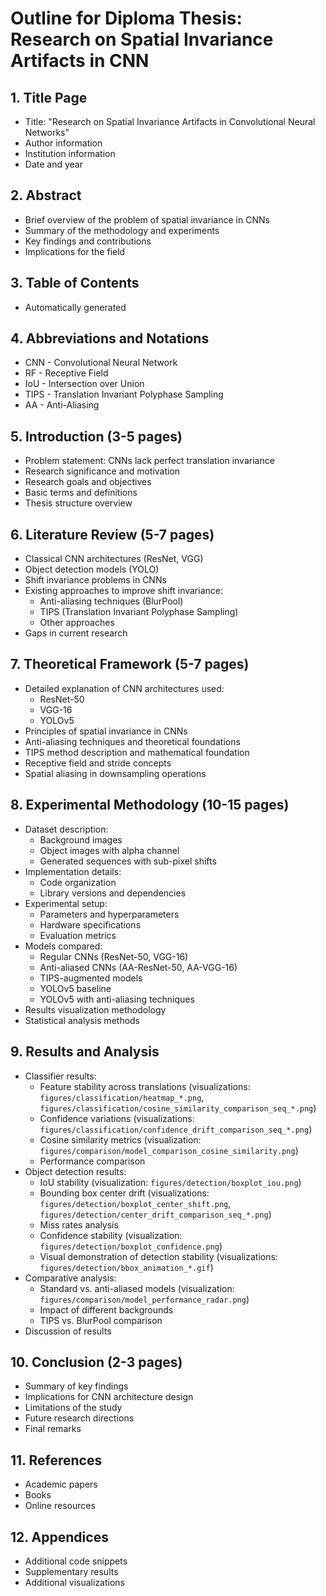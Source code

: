 # Outline for Diploma Thesis: Research on Spatial Invariance Artifacts in CNN

## 1. Title Page
- Title: "Research on Spatial Invariance Artifacts in Convolutional Neural Networks"
- Author information
- Institution information
- Date and year

## 2. Abstract
- Brief overview of the problem of spatial invariance in CNNs
- Summary of the methodology and experiments
- Key findings and contributions
- Implications for the field

## 3. Table of Contents
- Automatically generated

## 4. Abbreviations and Notations
- CNN - Convolutional Neural Network
- RF - Receptive Field
- IoU - Intersection over Union
- TIPS - Translation Invariant Polyphase Sampling
- AA - Anti-Aliasing

## 5. Introduction (3-5 pages)
- Problem statement: CNNs lack perfect translation invariance
- Research significance and motivation
- Research goals and objectives
- Basic terms and definitions
- Thesis structure overview

## 6. Literature Review (5-7 pages)
- Classical CNN architectures (ResNet, VGG)
- Object detection models (YOLO)
- Shift invariance problems in CNNs
- Existing approaches to improve shift invariance:
  - Anti-aliasing techniques (BlurPool)
  - TIPS (Translation Invariant Polyphase Sampling)
  - Other approaches
- Gaps in current research

## 7. Theoretical Framework (5-7 pages)
- Detailed explanation of CNN architectures used:
  - ResNet-50
  - VGG-16
  - YOLOv5
- Principles of spatial invariance in CNNs
- Anti-aliasing techniques and theoretical foundations
- TIPS method description and mathematical foundation
- Receptive field and stride concepts
- Spatial aliasing in downsampling operations

## 8. Experimental Methodology (10-15 pages)
- Dataset description:
  - Background images
  - Object images with alpha channel
  - Generated sequences with sub-pixel shifts
- Implementation details:
  - Code organization
  - Library versions and dependencies
- Experimental setup:
  - Parameters and hyperparameters
  - Hardware specifications
  - Evaluation metrics
- Models compared:
  - Regular CNNs (ResNet-50, VGG-16)
  - Anti-aliased CNNs (AA-ResNet-50, AA-VGG-16)
  - TIPS-augmented models
  - YOLOv5 baseline
  - YOLOv5 with anti-aliasing techniques
- Results visualization methodology
- Statistical analysis methods

## 9. Results and Analysis
- Classifier results:
  - Feature stability across translations (visualizations: `figures/classification/heatmap_*.png`, `figures/classification/cosine_similarity_comparison_seq_*.png`)
  - Confidence variations (visualizations: `figures/classification/confidence_drift_comparison_seq_*.png`)
  - Cosine similarity metrics (visualization: `figures/comparison/model_comparison_cosine_similarity.png`)
  - Performance comparison
- Object detection results:
  - IoU stability (visualization: `figures/detection/boxplot_iou.png`)
  - Bounding box center drift (visualizations: `figures/detection/boxplot_center_shift.png`, `figures/detection/center_drift_comparison_seq_*.png`)
  - Miss rates analysis
  - Confidence stability (visualization: `figures/detection/boxplot_confidence.png`)
  - Visual demonstration of detection stability (visualizations: `figures/detection/bbox_animation_*.gif`)
- Comparative analysis:
  - Standard vs. anti-aliased models (visualization: `figures/comparison/model_performance_radar.png`)
  - Impact of different backgrounds
  - TIPS vs. BlurPool comparison
- Discussion of results

## 10. Conclusion (2-3 pages)
- Summary of key findings
- Implications for CNN architecture design
- Limitations of the study
- Future research directions
- Final remarks

## 11. References
- Academic papers
- Books
- Online resources

## 12. Appendices
- Additional code snippets
- Supplementary results
- Additional visualizations 